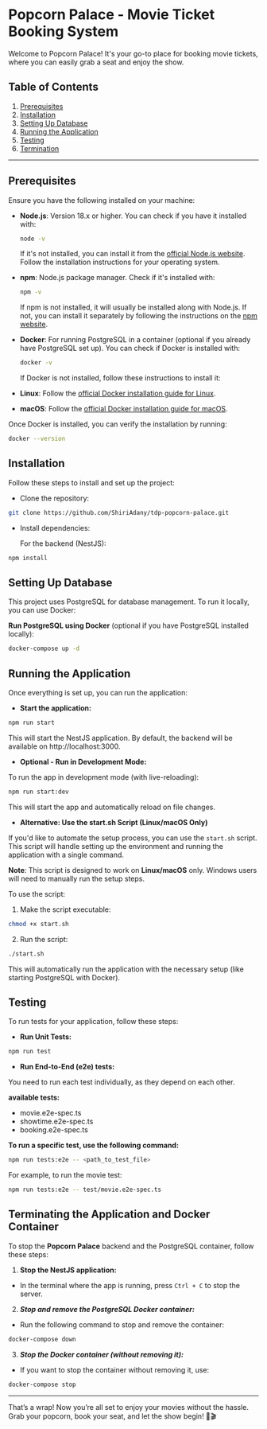 # Popcorn Palace - Movie Ticket Booking System

Welcome to Popcorn Palace! It's your go-to place for booking movie tickets, where you can easily grab a seat and enjoy the show.
## Table of Contents
1. [Prerequisites](#prerequisites)
2. [Installation](#installation)
3. [Setting Up Database](#setting-up-database)
4. [Running the Application](#running-the-application)
5. [Testing](#testing)
6. [Termination](#terminating-the-application-and-docker-container)


---

## Prerequisites

Ensure you have the following installed on your machine:

- **Node.js**: Version 18.x or higher. You can check if you have it installed with:
  ```bash
  node -v
  ```
  If it's not installed, you can install it from the [official Node.js website](https://nodejs.org/en). Follow the installation instructions for your operating system.

- **npm**: Node.js package manager. Check if it's installed with:
    ```bash
    npm -v
    ```
    If npm is not installed, it will usually be installed along with Node.js. If not, you can install it separately by following the instructions on the [npm website](https://www.npmjs.com/get-npm).

- **Docker**: For running PostgreSQL in a container (optional if you already have PostgreSQL set up). You can check if Docker is installed with:
    ```bash
    docker -v
    ```
    If Docker is not installed, follow these instructions to install it:

- **Linux**: Follow the [official Docker installation guide for Linux](https://docs.docker.com/engine/install/ubuntu/).

- **macOS**: Follow the [official Docker installation guide for macOS](https://docs.docker.com/desktop/setup/install/mac-install/).

Once Docker is installed, you can verify the installation by running:

```bash
docker --version
```

## Installation
Follow these steps to install and set up the project:

- Clone the repository:

```bash
git clone https://github.com/ShiriAdany/tdp-popcorn-palace.git
```
- Install dependencies:

    For the backend (NestJS):

```bash
npm install
```

## Setting Up Database
This project uses PostgreSQL for database management. To run it locally, you can use Docker:

**Run PostgreSQL using Docker** (optional if you have PostgreSQL installed locally):

```bash
docker-compose up -d
```


## Running the Application
Once everything is set up, you can run the application:

- **Start the application:**

```bash
npm run start
````
This will start the NestJS application. By default, the backend will be available on http://localhost:3000.

- **Optional - Run in Development Mode:**

To run the app in development mode (with live-reloading):

```bash
npm run start:dev
```
This will start the app and automatically reload on file changes.

- **Alternative: Use the start.sh Script (Linux/macOS Only)**

If you'd like to automate the setup process, you can use the ```start.sh``` script. This script will handle setting up the environment and running the application with a single command.

**Note**: This script is designed to work on **Linux/macOS** only. Windows users will need to manually run the setup steps.

To use the script:

1. Make the script executable:

```bash
chmod +x start.sh
```

2. Run the script:

```bash
./start.sh
```

This will automatically run the application with the necessary setup (like starting PostgreSQL with Docker).

## Testing
To run tests for your application, follow these steps:

- **Run Unit Tests:**

```bash
npm run test
```

- **Run End-to-End (e2e) tests:**

You need to run each test individually, as they depend on each other.


**available tests:**

- movie.e2e-spec.ts
- showtime.e2e-spec.ts
- booking.e2e-spec.ts

**To run a specific test, use the following command:**

```bash
npm run tests:e2e -- <path_to_test_file>
```

For example, to run the movie test:


```bash
npm run tests:e2e -- test/movie.e2e-spec.ts
```


## Terminating the Application and Docker Container
To stop the **Popcorn Palace** backend and the PostgreSQL container, follow these steps:

1. **Stop the NestJS application:**

- In the terminal where the app is running, press ```Ctrl + C``` to stop the server.

2. ***Stop and remove the PostgreSQL Docker container:***

- Run the following command to stop and remove the container:

```bash
docker-compose down
```

3. ***Stop the Docker container (without removing it):***

- If you want to stop the container without removing it, use:

```bash
docker-compose stop
```

--- 

That’s a wrap! Now you’re all set to enjoy your movies without the hassle. Grab your popcorn, book your seat, and let the show begin! 🍿🎬

